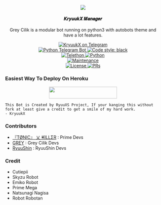 <p align="center">
  <img src="https://te.legra.ph/file/38239550138083f6be9a3.jpg">
</p>

<h4><p align="center"> 𝑲𝒓𝒚𝒖𝒖𝒌𝑿 𝑴𝒂𝒏𝒂𝒈𝒆𝒓 </p></h4>

<p align="center">Grey Cilik is a modular bot running on python3 with autobots theme and have a lot features.</p>

<p align="center">
<a href="https://t.me/KryuukX_bot"> <img src="https://img.shields.io/badge/KryuukX-blue?&logo=telegram" alt="KryuukX on Telegram" /> </a><br>
<a href="https://python-telegram-bot.org"> <img src="https://img.shields.io/badge/PTB-13.9.0-white?&style=flat-round&logo=github" alt="Python Telegram Bot" /> </a>
<a href="https://github.com/psf/black"><img alt="Code style: black" src="https://img.shields.io/badge/code%20style-black-000000.svg"></a><br>
<a href="https://docs.telethon.dev"> <img src="https://img.shields.io/badge/Telethon-1.24.0-red?&style=flat-round&logo=github" alt="Telethon" /> </a>
<a href="https://docs.python.org"> <img src="https://img.shields.io/badge/Python-3.10.1-purple?&style=flat-round&logo=python" alt="Python" /> </a><br>
<a href="https://GitHub.com/RyuuXS/KryuukX"> <img src="https://img.shields.io/badge/Maintained-Yes-yellow.svg" alt="Maintenance" /> </a><br>
<a href="https://github.com/RyuuXS/KryuukX/blob/main/LICENSE"> <img src="https://img.shields.io/badge/License-GPLv3-blue.svg" alt="License" /> </a>
<a href="https://makeapullrequest.com"> <img src="https://img.shields.io/badge/PRs-Welcome-blue.svg?style=flat-round" alt="PRs" /> </a>
</p>

### Easiest Way To Deploy On Heroku 

<p align="center"><a href="https://heroku.com/deploy?template=https://github.com/RyuuXS/KryuukX"> <img src="https://img.shields.io/badge/Deploy%20To%20Heroku-black?style=for-the-badge&logo=heroku" width="220" height="38.45"/></a></p>

```
This Bot is Created by RyuuXS Project, If your kanging this without fork at least give a credit to get a smile of my hard work. 
- KryuukX
```

### Contributors
- [『TØNIC』 乂 ₭ILLΣR](https://github.com/Tonic990) : Prime Devs
- [GREY](https://github.com/grey423) : Grey Cilik Devs 
- [RyuuShin](https://github.com/RYUUSHINNI) : RyuuShin Devs

### Credit
- Cutiepii
- Skyzu Robot
- Emiko Robot
- Prime Mega
- Natsunagi Nagisa
- Robot Robotan

